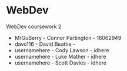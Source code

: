 # WebDev
WebDev coursework 2

 - MrGuBerry - Connor Partington - 16062949
 - davo116 - David Beattie - 
 - usernamehere - Cody Lawson - idhere
 - usernamehere - Luke Mather - idhere
 - usernamehere - Scott Davies - idhere
